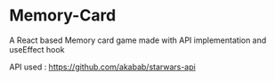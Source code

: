 # Memory-Card
A React based Memory card game made with API implementation and useEffect hook

API used : https://github.com/akabab/starwars-api
